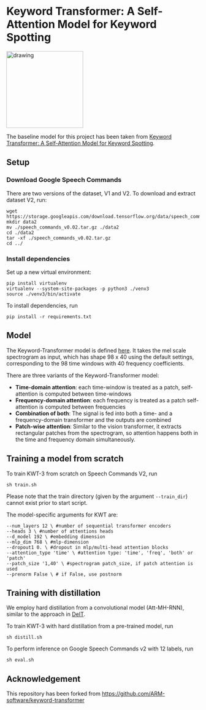 # Keyword Transformer: A Self-Attention Model for Keyword Spotting

<img src="kwt.png" alt="drawing" width="200"/>

The baseline model for this project has been taken from [Keyword Transformer: A Self-Attention Model for Keyword Spotting](https://arxiv.org/abs/2104.00769).


## Setup

### Download Google Speech Commands

There are two versions of the dataset, V1 and V2. To download and extract dataset V2, run:

```shell
wget https://storage.googleapis.com/download.tensorflow.org/data/speech_commands_v0.02.tar.gz
mkdir data2
mv ./speech_commands_v0.02.tar.gz ./data2
cd ./data2
tar -xf ./speech_commands_v0.02.tar.gz
cd ../
```

### Install dependencies

Set up a new virtual environment:

```shell
pip install virtualenv
virtualenv --system-site-packages -p python3 ./venv3
source ./venv3/bin/activate
```

To install dependencies, run

```shell
pip install -r requirements.txt
```

## Model
The Keyword-Transformer model is defined [here](kws_streaming/models/kws_transformer.py). It takes the mel scale spectrogram as input, which has shape 98 x 40 using the default settings, corresponding to the 98 time windows with 40 frequency coefficients.

There are three variants of the Keyword-Transformer model:

* **Time-domain attention**: each time-window is treated as a patch, self-attention is computed between time-windows
* **Frequency-domain attention**: each frequency is treated as a patch self-attention is computed between frequencies
* **Combination of both**: The signal is fed into both a time- and a frequency-domain transformer and the outputs are combined
* **Patch-wise attention**: Similar to the vision transformer, it extracts rectangular patches from the spectrogram, so attention happens both in the time and frequency domain simultaneously.

## Training a model from scratch
To train KWT-3 from scratch on Speech Commands V2, run  

```shell
sh train.sh
```

Please note that the train directory (given by the argument  `--train_dir`) cannot exist prior to start script.

The model-specific arguments for KWT are:

```shell
--num_layers 12 \ #number of sequential transformer encoders
--heads 3 \ #number of attentions heads
--d_model 192 \ #embedding dimension
--mlp_dim 768 \ #mlp-dimension
--dropout1 0. \ #dropout in mlp/multi-head attention blocks
--attention_type 'time' \ #attention type: 'time', 'freq', 'both' or 'patch'
--patch_size '1,40' \ #spectrogram patch_size, if patch attention is used
--prenorm False \ # if False, use postnorm
```

## Training with distillation

We employ hard distillation from a convolutional model (Att-MH-RNN), similar to the approach in [DeIT](https://github.com/facebookresearch/deit).

To train KWT-3 with hard distillation from a pre-trained model, run

```shell
sh distill.sh
```

To perform inference on Google Speech Commands v2 with 12 labels, run

```shell
sh eval.sh
```

## Acknowledgement

This repository has been forked from https://github.com/ARM-software/keyword-transformer
